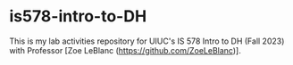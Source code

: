# is578-intro-to-DH
This is my lab activities repository for UIUC's IS 578 Intro to DH (Fall 2023) with Professor [Zoe LeBlanc (https://github.com/ZoeLeBlanc)]. 

